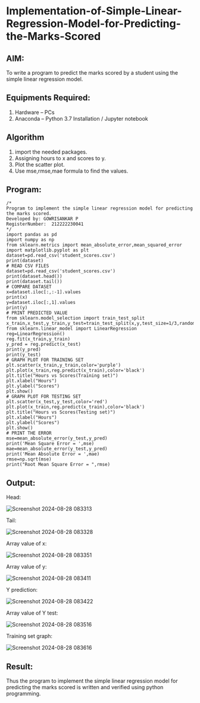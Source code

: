 # Implementation-of-Simple-Linear-Regression-Model-for-Predicting-the-Marks-Scored

## AIM:
To write a program to predict the marks scored by a student using the simple linear regression model.

## Equipments Required:
1. Hardware – PCs
2. Anaconda – Python 3.7 Installation / Jupyter notebook

## Algorithm
1. import the needed packages.
2. Assigning hours to x and scores to y.
3. Plot the scatter plot.
4. Use mse,rmse,mae formula to find the values.

## Program:
```
/*
Program to implement the simple linear regression model for predicting the marks scored.
Developed by: GOWRISANKAR P
RegisterNumber:  212222230041
*/
import pandas as pd
import numpy as np
from sklearn.metrics import mean_absolute_error,mean_squared_error
import matplotlib.pyplot as plt
dataset=pd.read_csv('student_scores.csv')
print(dataset)
# READ CSV FILES
dataset=pd.read_csv('student_scores.csv')
print(dataset.head())
print(dataset.tail())
# COMPARE DATASET
x=dataset.iloc[:,:-1].values
print(x)
y=dataset.iloc[:,1].values
print(y)
# PRINT PREDICTED VALUE
from sklearn.model_selection import train_test_split
x_train,x_test,y_train,y_test=train_test_split(x,y,test_size=1/3,random_state=0)
from sklearn.linear_model import LinearRegression
reg=LinearRegression()
reg.fit(x_train,y_train)
y_pred = reg.predict(x_test)
print(y_pred)
print(y_test)
# GRAPH PLOT FOR TRAINING SET
plt.scatter(x_train,y_train,color='purple')
plt.plot(x_train,reg.predict(x_train),color='black')
plt.title("Hours vs Scores(Training set)")
plt.xlabel("Hours")
plt.ylabel("Scores")
plt.show()
# GRAPH PLOT FOR TESTING SET
plt.scatter(x_test,y_test,color='red')
plt.plot(x_train,reg.predict(x_train),color='black')
plt.title("Hours vs Scores(Testing set)")
plt.xlabel("Hours")
plt.ylabel("Scores")
plt.show()
# PRINT THE ERROR
mse=mean_absolute_error(y_test,y_pred)
print('Mean Square Error = ',mse)
mae=mean_absolute_error(y_test,y_pred)
print('Mean Absolute Error = ',mae)
rmse=np.sqrt(mse)
print("Root Mean Square Error = ",rmse)
```
## Output:

Head:

![Screenshot 2024-08-28 083313](https://github.com/user-attachments/assets/85ff1336-7222-4015-ac47-8791bb9ae216)



Tail:

![Screenshot 2024-08-28 083328](https://github.com/user-attachments/assets/ba765eb1-e929-4daf-b48c-09fc41281943)



Array value of x:

![Screenshot 2024-08-28 083351](https://github.com/user-attachments/assets/1c0f12fa-eb92-402d-bac1-41decb2d9c17)



Array value of y:

![Screenshot 2024-08-28 083411](https://github.com/user-attachments/assets/aa5cadfb-3665-4dce-983f-99a0d4f2d542)



Y prediction:

![Screenshot 2024-08-28 083422](https://github.com/user-attachments/assets/0d6aed8d-ab37-48ad-85dd-e1aa632e0bc0)



Array value of Y test:

![Screenshot 2024-08-28 083516](https://github.com/user-attachments/assets/dfe86769-a004-4c67-bed3-f72236a2f191)



Training set graph:



![Screenshot 2024-08-28 083616](https://github.com/user-attachments/assets/a61bb062-e28c-44a7-991e-3b7044a6ac8e)





## Result:
Thus the program to implement the simple linear regression model for predicting the marks scored is written and verified using python programming.
